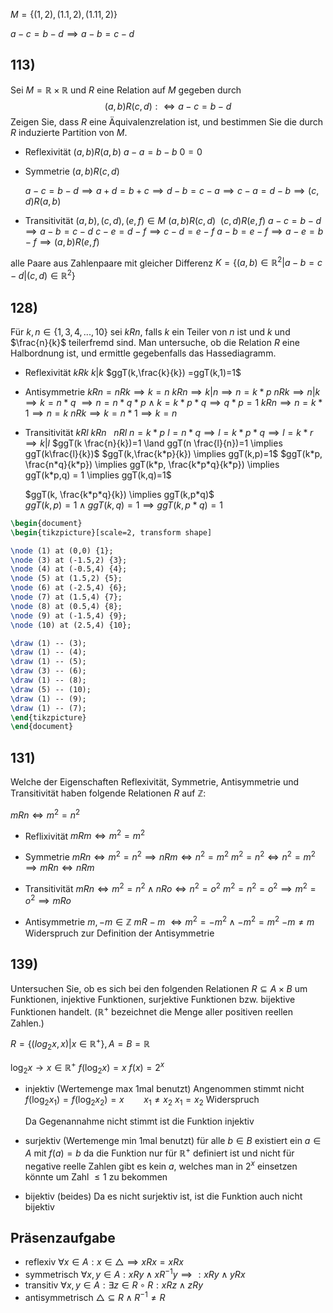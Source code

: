 
$M=\{(1,2),(1.1,2),(1.11,2)\}$

$a-c=b-d \implies a-b=c-d$
## 113) 
Sei $M = \mathbb{R} \times \mathbb{R}$ und $R$ eine Relation auf $M$ gegeben durch
$$(a, b)R(c, d) :⇔ a − c = b − d$$
Zeigen Sie, dass $R$ eine Äquivalenzrelation ist, und bestimmen Sie die durch $R$ induzierte Partition
von $M$.

- Reflexivität
	$(a,b)R(a,b)$
	$a-a=b-b$
	$0=0$
- Symmetrie
	$(a,b)R(c,d)$

	$a-c=b-d \implies  a+d=b+c \implies d-b=c-a \implies c-a=d-b\implies(c,d)R(a,b)$
- Transitivität
	$(a,b),(c,d),(e,f) \in M$
	$(a,b)R(c,d) ~~(c,d)R(e,f)$
	$a-c=b-d \implies a-b=c-d$
	$c-e=d-f \implies c-d=e-f$
	$a-b=e-f \implies a-e=b-f \implies (a,b)R(e,f)$

alle Paare aus Zahlenpaare mit gleicher Differenz
$K=\{ (a,b) \in \mathbb{R}^2|a-b=c-d|(c,d)\in\mathbb{R}^2\}$

## 128) 
Für $k, n \in \{1, 3, 4, . . . , 10\}$ sei $kRn$, falls $k$ ein Teiler von $n$ ist und $k$ und $\frac{n}{k}$ teilerfremd sind. Man untersuche, ob die Relation $R$ eine Halbordnung ist, und ermittle gegebenfalls das Hassediagramm.

- Reflexivität
	$kRk$
	$k|k$
	$ggT(k,\frac{k}{k}) =ggT(k,1)=1$
- Antisymmetrie
	$kRn = nRk \implies k=n$
	$kRn \implies k|n\implies n=k*p$
	$nRk \implies n|k \implies k=n*q$
	$\implies n=n*q*p \land k=k*p*q \implies q*p=1$
	$kRn \implies n=k*1 \implies n=k$
	$nRk \implies k=n*1 \implies k=n$
- Transitivität
	$kRl$
	$kRn ~~~ nRl$
	$n=k*p$
	$l=n*q \implies l=k*p*q \implies l=k*r \implies k|l$
	$ggT(k \frac{n}{k})=1 \land ggT(n \frac{l}{n})=1  \implies      ggT(k\frac{l}{k})$
	$ggT(k,\frac{k*p}{k}) \implies ggT(k,p)=1$
	$ggT(k*p, \frac{n*q}{k*p}) \implies ggT(k*p, \frac{k*p*q}{k*p}) \implies ggT(k*p,q) = 1 \implies ggT(k,q)=1$

	$ggT(k, \frac{k*p*q}{k}) \implies ggT(k,p*q)$	
	$ggT(k,p)=1 \land ggT(k,q)=1 \implies ggT(k,p*q)=1$




```tikz
\begin{document}
\begin{tikzpicture}[scale=2, transform shape] 

\node (1) at (0,0) {1}; 
\node (3) at (-1.5,2) {3}; 
\node (4) at (-0.5,4) {4}; 
\node (5) at (1.5,2) {5}; 
\node (6) at (-2.5,4) {6}; 
\node (7) at (1.5,4) {7}; 
\node (8) at (0.5,4) {8}; 
\node (9) at (-1.5,4) {9}; 
\node (10) at (2.5,4) {10};

\draw (1) -- (3); 
\draw (1) -- (4); 
\draw (1) -- (5); 
\draw (3) -- (6); 
\draw (1) -- (8); 
\draw (5) -- (10); 
\draw (1) -- (9); 
\draw (1) -- (7);
\end{tikzpicture}
\end{document}
```
## 131) 
Welche der Eigenschaften Reflexivität, Symmetrie, Antisymmetrie und Transitivität
haben folgende Relationen $R$ auf $\mathbb{Z}$:

$mRn \iff m^2 = n^2$

- Reflixivität
	$mRm \iff m^2=m^2$

- Symmetrie
	$mRn \iff m^2=n^2 \implies nRm \iff n^2=m^2$
	$m^2=n^2 \iff n^2=m^2 \implies mRn \iff nRm$

- Transitivität
	$mRn \iff m^2=n^2 \land nRo \iff n^2=o^2$
	$m^2=n^2=o^2 \implies m^2=o^2 \implies mRo$

- Antisymmetrie
	$m,-m\in\mathbb{Z}$
	$mR-m ~\iff m^2=-m^2 \land -m^2=m^2$
	$-m\not=m$ Widerspruch zur Definition der Antisymmetrie
## 139)  
Untersuchen Sie, ob es sich bei den folgenden Relationen $R ⊆ A × B$ um Funktionen,
injektive Funktionen, surjektive Funktionen bzw. bijektive Funktionen handelt. ($\mathbb{R}^+$ bezeichnet
die Menge aller positiven reellen Zahlen.)

$R = \{(log_{2}x, x)|x ∈ \mathbb{R}^+\}, A = B = \mathbb{R}$

$\log_{2}x \rightarrow x \in\mathbb{R}^+$
$f(\log_{2}x)=x$
$f(x)=2^x$

- injektiv (Wertemenge max 1mal benutzt)
	Angenommen stimmt nicht
	$f(\log_{2}x_{1})=f(\log_{2}x_{2})=x~~~~~~~~ x_{1}\not=x_{2}$
	$x_{1}=x_{2}$ Widerspruch

	Da Gegenannahme nicht stimmt ist die Funktion injektiv


- surjektiv (Wertemenge min 1mal benutzt)
	für alle $b \in B$ existiert ein $a\in A$ mit $f(a)=b$
	da die Funktion nur für $\mathbb{R}^+$ definiert ist und nicht für negative reelle Zahlen gibt es kein $a$, welches man in $2^x$ einsetzen könnte um Zahl $\leq1$ zu bekommen
	
- bijektiv (beides)
	Da es nicht surjektiv ist, ist die Funktion auch nicht bijektiv


## Präsenzaufgabe

- reflexiv
	$\forall x \in A: x\in\triangle \implies xRx=xRx$
- symmetrisch 
	$\forall x,y \in A: xRy \land xR^{-1}y\implies:xRy\land yRx$
- transitiv
	$\forall x,y \in A: \exists z \in R\circ R: xRz \land zRy$
- antisymmetrisch
	$\triangle \subseteq R\land R^{-1}\not= R$